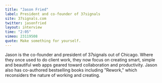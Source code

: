 ```yaml
---
title: "Jason Fried"
label: President and co-founder of 37signals
site: 37signals.com
twitter: jasonfried
layout: interview
time: "2:05"
vimeo: 23119508
quote: Make something for yourself.
---
```


Jason is the co-founder and president of 37signals out of Chicago. Where they once used to do client work, they now focus on creating smart, simple and beautiful web apps geared toward collaboration and productivity. Jason also has co-authored bestselling books including "Rework," which reconsiders the nature of working and creating.